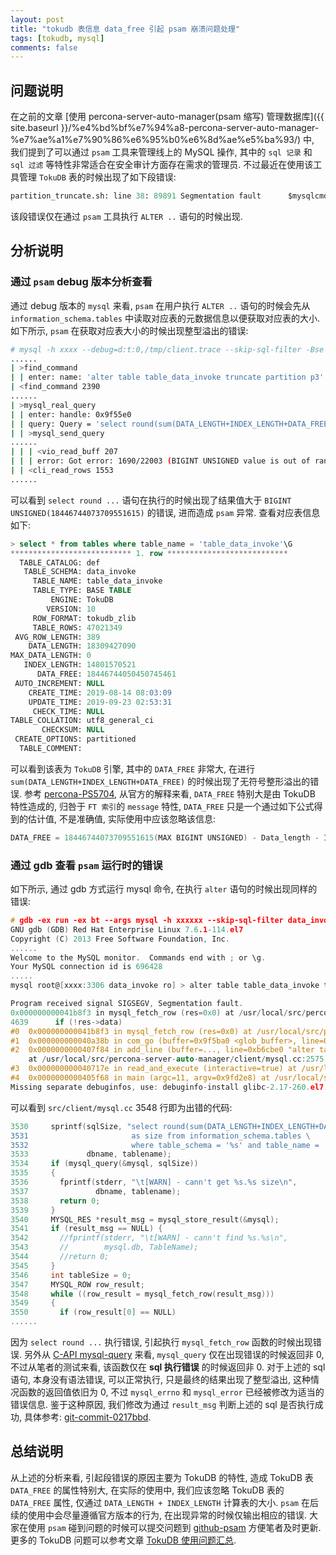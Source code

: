 ```yaml
---
layout: post
title: "tokudb 表信息 data_free 引起 psam 崩溃问题处理"
tags: [tokudb, mysql]
comments: false
---
```


## 问题说明

在之前的文章 [使用 percona-server-auto-manager(psam 缩写) 管理数据库]({{ site.baseurl }}/%e4%bd%bf%e7%94%a8-percona-server-auto-manager-%e7%ae%a1%e7%90%86%e6%95%b0%e6%8d%ae%e5%ba%93/) 中, 我们提到了可以通过 `psam` 工具来管理线上的 MySQL 操作, 其中的 `sql 记录` 和 `sql 过滤` 等特性非常适合在安全审计方面存在需求的管理员. 不过最近在使用该工具管理 `TokuDB` 表的时候出现了如下段错误:

```sql
partition_truncate.sh: line 38: 89891 Segmentation fault      $mysqlcmd -h $HOST -P $PORT -D $DB -u root -p$PAS --skip-sql-filter -Bse "$1"
```
该段错误仅在通过 `psam` 工具执行 `ALTER ..` 语句的时候出现.

## 分析说明

### 通过 `psam` debug 版本分析查看

通过 debug 版本的 `mysql` 来看, `psam` 在用户执行 `ALTER ..` 语句的时候会先从 `information_schema.tables` 中读取对应表的元数据信息以便获取对应表的大小. 如下所示, `psam` 在获取对应表大小的时候出现整型溢出的错误:
```bash
# mysql -h xxxx --debug=d:t:0,/tmp/client.trace --skip-sql-filter -Bse "alter table table_data_invoke truncate partition p3"
......
| >find_command
| | enter: name: 'alter table table_data_invoke truncate partition p3'
| <find_command 2390
......
| >mysql_real_query
| | enter: handle: 0x9f55e0
| | query: Query = 'select round(sum(DATA_LENGTH+INDEX_LENGTH+DATA_FREE)/1024/1024)                       as size from information_schema.tables                       where table_schema = 'data_invoke' and table_name = 'table_data_invoke''
| | >mysql_send_query
......
| | | <vio_read_buff 207
| | | error: Got error: 1690/22003 (BIGINT UNSIGNED value is out of range in '((`information_schema`.`tables`.`DATA_LENGTH` + `information_schema`.`tables`.`INDEX_LENGTH`) + `information_schema`.`tables`.`DATA_FREE`)')
| | <cli_read_rows 1553
......
```

可以看到 `select round ...` 语句在执行的时候出现了结果值大于 `BIGINT UNSIGNED(18446744073709551615)` 的错误, 进而造成 `psam` 异常. 查看对应表信息如下:
```sql
> select * from tables where table_name = 'table_data_invoke'\G 
*************************** 1. row ***************************
  TABLE_CATALOG: def
   TABLE_SCHEMA: data_invoke
     TABLE_NAME: table_data_invoke
     TABLE_TYPE: BASE TABLE
         ENGINE: TokuDB
        VERSION: 10
     ROW_FORMAT: tokudb_zlib
     TABLE_ROWS: 47021349
 AVG_ROW_LENGTH: 389
    DATA_LENGTH: 18309427090
MAX_DATA_LENGTH: 0
   INDEX_LENGTH: 14801570521
      DATA_FREE: 18446744050450745461
 AUTO_INCREMENT: NULL
    CREATE_TIME: 2019-08-14 08:03:09
    UPDATE_TIME: 2019-09-23 02:53:31
     CHECK_TIME: NULL
TABLE_COLLATION: utf8_general_ci
       CHECKSUM: NULL
 CREATE_OPTIONS: partitioned
  TABLE_COMMENT: 
```
可以看到该表为 `TokuDB` 引擎, 其中的 `DATA_FREE` 非常大, 在进行 `sum(DATA_LENGTH+INDEX_LENGTH+DATA_FREE)` 的时候出现了无符号整形溢出的错误. 参考 [percona-PS5704](https://jira.percona.com/browse/PS-5704), 从官方的解释来看, `DATA_FREE` 特别大是由 TokuDB 特性造成的, 归咎于 `FT 索引`的 `message` 特性, `DATA_FREE` 只是一个通过如下公式得到的估计值, 不是准确值, 实际使用中应该忽略该信息:
```c
DATA_FREE = 18446744073709551615(MAX BIGINT UNSIGNED) - Data_length - Index_length
```

### 通过 gdb 查看 `psam` 运行时的错误

如下所示, 通过 gdb 方式运行 mysql 命令, 在执行 `alter` 语句的时候出现同样的错误:

```c
# gdb -ex run -ex bt --args mysql -h xxxxxx --skip-sql-filter data_invoke -p 
GNU gdb (GDB) Red Hat Enterprise Linux 7.6.1-114.el7
Copyright (C) 2013 Free Software Foundation, Inc.
......
Welcome to the MySQL monitor.  Commands end with ; or \g.
Your MySQL connection id is 696428
.....
mysql root@[xxxx:3306 data_invoke ro] > alter table table_data_invoke truncate partition p3;

Program received signal SIGSEGV, Segmentation fault.
0x000000000041b8f3 in mysql_fetch_row (res=0x0) at /usr/local/src/percona-server-auto-manager/sql-common/client.c:4639
4639      if (!res->data)
#0  0x000000000041b8f3 in mysql_fetch_row (res=0x0) at /usr/local/src/percona-server-auto-manager/sql-common/client.c:4639
#1  0x000000000040a38b in com_go (buffer=0x9f5ba0 <glob_buffer>, line=0x0) at /usr/local/src/percona-server-auto-manager/client/mysql.cc:3548
#2  0x0000000000407f84 in add_line (buffer=..., line=0xb6cbe0 "alter table table_data_invoke truncate partition p3;", line_length=52, in_string=0x7fffffffe197 "", ml_comment=0x7fffffffe196, truncated=false)
    at /usr/local/src/percona-server-auto-manager/client/mysql.cc:2575
#3  0x000000000040717e in read_and_execute (interactive=true) at /usr/local/src/percona-server-auto-manager/client/mysql.cc:2242
#4  0x0000000000405f68 in main (argc=11, argv=0x9fd2e8) at /usr/local/src/percona-server-auto-manager/client/mysql.cc:1420
Missing separate debuginfos, use: debuginfo-install glibc-2.17-260.el7.x86_64 libgcc-4.8.5-36.el7.x86_64 libstdc++-4.8.5-36.el7.x86_64 ncurses-libs-5.9-14.20130511.el7_4.x86_64 readline-6.2-10.el7.x86_64 snoopy-2.4.6-1.el7.centos.x86_64

```

可以看到 `src/client/mysql.cc` 3548 行即为出错的代码:
```c
3530     sprintf(sqlSize, "select round(sum(DATA_LENGTH+INDEX_LENGTH+DATA_FREE)/1024/1024) \
3531                       as size from information_schema.tables \
3532                       where table_schema = '%s' and table_name = '%s'",
3533             dbname, tablename);
3534     if (mysql_query(&mysql, sqlSize))
3535     {
3536       fprintf(stderr, "\t[WARN] - cann't get %s.%s size\n",
3537               dbname, tablename);
3538       return 0;
3539     }
3540     MYSQL_RES *result_msg = mysql_store_result(&mysql);
3541     if (result_msg == NULL) {
3542       //fprintf(stderr, "\t[WARN] - cann't find %s.%s\n",
3543       //        mysql.db, TableName);
3544       //return 0;
3545     }
3546     int tableSize = 0;
3547     MYSQL_ROW row_result;
3548     while ((row_result = mysql_fetch_row(result_msg)))
3549     {
3550       if (row_result[0] == NULL)
......
```
因为 `select round ...` 执行错误, 引起执行 `mysql_fetch_row` 函数的时候出现错误. 另外从 [C-API mysql-query](https://dev.mysql.com/doc/refman/8.0/en/mysql-query.html) 来看, `mysql_query` 仅在出现错误的时候返回非 0, 不过从笔者的测试来看, 该函数仅在 **sql 执行错误** 的时候返回非 0. 对于上述的 sql 语句, 本身没有语法错误, 可以正常执行, 只是最终的结果出现了整型溢出, 这种情况函数的返回值依旧为 0, 不过 `mysql_errno` 和 `mysql_error` 已经被修改为适当的错误信息. 鉴于这种原因, 我们修改为通过 `result_msg` 判断上述的 sql 是否执行成功, 具体参考: [git-commit-0217bbd](https://github.com/arstercz/percona-server-auto-manager/commit/0217bbd1e0e57b3ba785978250ab2ad5c2170cca).

## 总结说明

从上述的分析来看, 引起段错误的原因主要为 TokuDB 的特性, 造成 TokuDB 表 `DATA_FREE` 的属性特别大, 在实际的使用中, 我们应该忽略 TokuDB 表的 `DATA_FREE` 属性, 仅通过 `DATA_LENGTH + INDEX_LENGTH` 计算表的大小. `psam` 在后续的使用中会尽量遵循官方版本的行为, 在出现异常的时候仅输出相应的错误. 大家在使用 `psam` 碰到问题的时候可以提交问题到 [github-psam](https://github.com/arstercz/percona-server-auto-manager) 方便笔者及时更新. 更多的 TokuDB 问题可以参考文章 [TokuDB 使用问题汇总](https://blog.arstercz.com/tokudb-%e4%bd%bf%e7%94%a8%e9%97%ae%e9%a2%98%e6%b1%87%e6%80%bb/).
